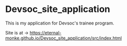 # Devsoc_site_application
This is my application for Devsoc's trainee program.

Site is at -> https://eternal-monke.github.io/Devsoc_site_application/src/index.html
